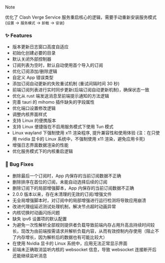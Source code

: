 > [!NOTE]
>
> 优化了 Clash Verge Service 服务重启核心的逻辑，需要手动重新安装服务模式 (`设置` -> `服务模式` -> `卸载` -> `安装`)

### ✨ Features

- 版本更新日志窗口高度自适应
- 初始化创建必要的目录
- 默认关闭外部控制器
- 订阅列表为空时，默认自动使用首个导入的订阅
- 优化订阅添加/删除逻辑
- 自定义 App 错误类型
- 添加订阅自动更新的失败重试机制 (重试间隔时间 30 秒)
- 前端订阅列表进行实时同步更新(后端订阅自动更新机制)，确保状态一致
- 优化从 rust 端发送消息至前端提示通知的方法逻辑
- 完善 tauri 的 mihomo 插件缺失的字段属性
- 优化端口设置修改逻辑
- 调整内核界面样式
- 支持 Linux 的便携版本
- 支持 Linux 便捷版在不启用服务模式下使用 Tun 模式
- Linux wayland 下强制使用 x11 渲染程序, 提升兼容性和使用体验 (注：在只使用 nvidia 显卡的 Linux 系统中，不强制使用 x11 渲染，避免应用卡死)
- 增强日志界面数据渲染的性能
- 优化服务模式下的内核重启逻辑

### 🐛 Bug Fixes

- 删除最后一个订阅时，App 内保存的当前订阅数据不正确
- 删除排序在首位的订阅，未能自动选择后续的订阅
- 删除订阅下的局部增强脚本，App 内保存的当前订阅数据不正确
- 2.0.0 版本以来，存在未清理的无效的订阅/增强文件
- 无全局增强脚本时，对订阅中的局部增强进行运行检测将导致应用崩溃
- 改进代理组延迟测试处理机制，解决节点超时动画异常
- 内核切换时动画闪烁问题
- 缺失 ipv6 设置项的默认配置
- 为避免一次性解析全部规则提供者负载导致前端内存占用升高且持续时间较长，现改为由前端按需请求并解析负载内容，从而有效控制内存使用（阻止不了内存增长，因为解析后的数据也有可能比较大）
- 在使用 Nvidia 显卡的 Linux 系统中，应用无法正常显示界面
- 前端未正确取消监听内核的 websocket 信息，导致 websocket 连接断开后还能继续监听消息
